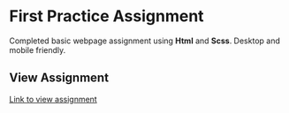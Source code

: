 # First Practice Assignment
Completed basic webpage assignment using **Html** and **Scss**. Desktop and mobile friendly.

## View Assignment
  [Link to view assignment](https://html-css-basics.julianb18.vercel.app/)
